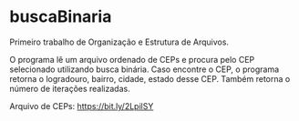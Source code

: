 # buscaBinaria

Primeiro trabalho de Organização e Estrutura de Arquivos.

O programa lê um arquivo ordenado de CEPs e procura pelo CEP selecionado utilizando busca binária.
Caso encontre o CEP, o programa retorna o logradouro, bairro, cidade, estado desse CEP. Também retorna o número de iterações realizadas.

Arquivo de CEPs: https://bit.ly/2LpilSY
